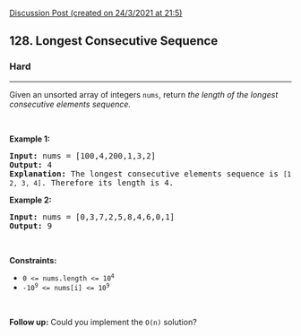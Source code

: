 [Discussion Post (created on 24/3/2021 at 21:5)](https://leetcode.com/problems/longest-consecutive-sequence/solution/)  
<h2>128. Longest Consecutive Sequence</h2><h3>Hard</h3><hr><div><p>Given an unsorted array of integers <code>nums</code>, return <em>the length of the longest consecutive elements sequence.</em></p>

<p>&nbsp;</p>
<p><strong>Example 1:</strong></p>

<pre><strong>Input:</strong> nums = [100,4,200,1,3,2]
<strong>Output:</strong> 4
<strong>Explanation:</strong> The longest consecutive elements sequence is <code>[1, 2, 3, 4]</code>. Therefore its length is 4.
</pre>

<p><strong>Example 2:</strong></p>

<pre><strong>Input:</strong> nums = [0,3,7,2,5,8,4,6,0,1]
<strong>Output:</strong> 9
</pre>

<p>&nbsp;</p>
<p><strong>Constraints:</strong></p>

<ul>
	<li><code>0 &lt;= nums.length &lt;= 10<sup>4</sup></code></li>
	<li><code>-10<sup>9</sup> &lt;= nums[i] &lt;= 10<sup>9</sup></code></li>
</ul>

<p>&nbsp;</p>
<strong>Follow up:</strong> Could you implement the <code>O(n)</code> solution?</div>